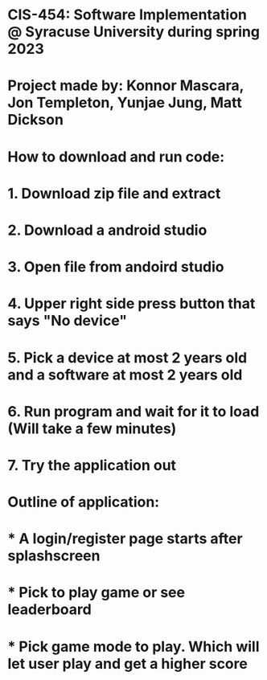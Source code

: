 # CIS-454: Software Implementation @ Syracuse University during spring 2023
# Project made by: Konnor Mascara, Jon Templeton, Yunjae Jung, Matt Dickson
#
# How to download and run code:
# 1. Download zip file and extract
# 2. Download a android studio
# 3. Open file from andoird studio
# 4. Upper right side press button that says "No device"
# 5. Pick a device at most 2 years old and a software at most 2 years old
# 6. Run program and wait for it to load (Will take a few minutes)
# 7. Try the application out
#
# Outline of application:
# * A login/register page starts after splashscreen
# * Pick to play game or see leaderboard
# * Pick game mode to play. Which will let user play and get a higher score
